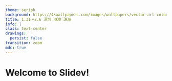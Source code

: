 ```yaml
---
theme: seriph
background: https://4kwallpapers.com/images/wallpapers/vector-art-colorful-3840x2160-12144.jpg
title: 1.31～2.6 深圳 港澳 珠海
info: |
class: text-center
drawings:
  persist: false
transition: zoom
mdc: true
---
```

# Welcome to Slidev!
##

<PoweredBySlidev></PoweredBySlidev>


